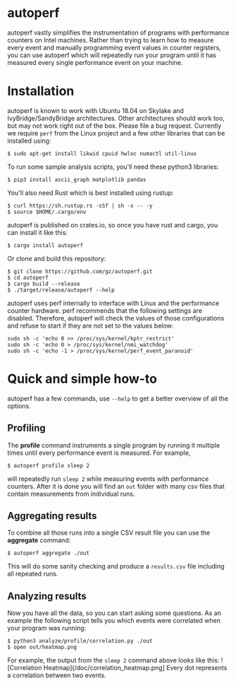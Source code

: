 # autoperf

autoperf vastly simplifies the instrumentation of programs with performance
counters on Intel machines. Rather than trying to learn how to measure every
event and manually programming event values in counter registers, you can use
autoperf which will repeatedly run your program until it has
measured every single performance event on your machine.

# Installation

autoperf is known to work with Ubuntu 18.04 on Skylake and
IvyBridge/SandyBridge architectures. Other architectures should work too, but
may not work right out of the box. Please file a bug request. Currently we
require `perf` from the Linux project and a few other libraries that can be
installed using:

```
$ sudo apt-get install likwid cpuid hwloc numactl util-linux
```

To run some sample analysis scripts, you'll need these python3 libraries:
```
$ pip3 install ascii_graph matplotlib pandas
```

You'll also need Rust which is best installed using rustup:
```
$ curl https://sh.rustup.rs -sSf | sh -s -- -y
$ source $HOME/.cargo/env
```

autoperf is published on crates.io, so once you have rust and cargo, you can
install it like this:
```
$ cargo install autoperf
```

Or clone and build this repository:
```
$ git clone https://github.com/gz/autoperf.git
$ cd autoperf
$ cargo build --release
$ ./target/release/autoperf --help
```

autoperf uses perf internally to interface with Linux and the performance
counter hardware. perf recommends that the following settings are disabled.
Therefore, autoperf will check the values of those configurations and refuse to
start if they are not set to the values below:
```
sudo sh -c 'echo 0 >> /proc/sys/kernel/kptr_restrict'
sudo sh -c 'echo 0 > /proc/sys/kernel/nmi_watchdog'
sudo sh -c 'echo -1 > /proc/sys/kernel/perf_event_paranoid'
```

# Quick and simple how-to

autoperf has a few commands, use `--help` to get a better overview of all the
options.

## Profiling

The **profile** command instruments a single program by running it multiple times
until every performance event is measured. For example,
```
$ autoperf profile sleep 2
```
will repeatedly run `sleep 2` while measuring events with performance
counters. After it is done you will find an `out` folder with many csv files
that contain measurements from individual runs.

## Aggregating results

To combine all those runs into a single CSV result file you can use the
**aggregate** command: 
```
$ autoperf aggregate ./out
``` 
This will do some sanity checking and produce a `results.csv` file including 
all repeated runs.

## Analyzing results

Now you have all the data, so you can start asking some questions. As an
example the following script tells you which events were correlated
when your program was running:

```
$ python3 analyze/profile/correlation.py ./out
$ open out/heatmap.png
```

For example, the output from the `sleep 2` command above looks like this:
![Correlation Heatmap](/doc/correlation_heatmap.png]
Every dot represents a correlation between two events.